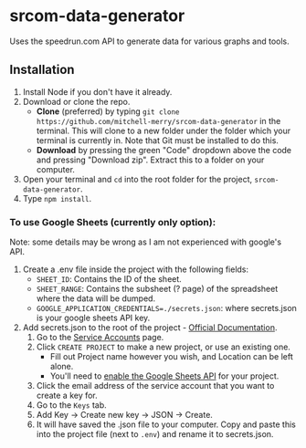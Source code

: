 # srcom-data-generator
Uses the speedrun.com API to generate data for various graphs and tools.

## Installation

1. Install Node if you don't have it already.
2. Download or clone the repo.
    * **Clone** (preferred) by typing ```git clone https://github.com/mitchell-merry/srcom-data-generator``` in the terminal. This will clone to a new folder under the folder which your terminal is currently in. Note that Git must be installed to do this.
    * **Download** by pressing the green "Code" dropdown above the code and pressing "Download zip". Extract this to a folder on your computer.
3. Open your terminal and `cd` into the root folder for the project, `srcom-data-generator`.
4. Type `npm install`. 

### To use Google Sheets (currently only option):
Note: some details may be wrong as I am not experienced with google's API.
1. Create a .env file inside the project with the following fields:
   * `SHEET_ID`: Contains the ID of the sheet.
   * `SHEET_RANGE`: Contains the subsheet (? page) of the spreadsheet where the data will be dumped.
   * `GOOGLE_APPLICATION_CREDENTIALS=./secrets.json`: where secrets.json is your google sheets API key.
2. Add secrets.json to the root of the project - [Official Documentation](https://cloud.google.com/iam/docs/creating-managing-service-account-keys#iam-service-account-keys-create-console).
   1. Go to the [Service Accounts](https://console.cloud.google.com/iam-admin/serviceaccounts) page.
   2. Click `CREATE PROJECT` to make a new project, or use an existing one.
      * Fill out Project name however you wish, and Location can be left alone.
      * You'll need to [enable the Google Sheets API](https://console.cloud.google.com/apis/library/sheets.googleapis.com?) for your project.
   3. Click the email address of the service account that you want to create a key for.
   4. Go to the `Keys` tab.
   5. Add Key -> Create new key -> JSON -> Create.
   6. It will have saved the .json file to your computer. Copy and paste this into the project file (next to `.env`) and rename it to secrets.json.